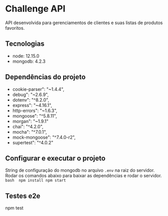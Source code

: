 # Challenge API

API desenvolvida para gerenciamentos de clientes e suas listas de produtos favoritos.

## Tecnologias

- node: 12.15.0
- mongodb: 4.2.3

## Dependências do projeto
- cookie-parser": "~1.4.4",
- debug": "~2.6.9",
- dotenv": "^8.2.0",
- express": "~4.16.1",
- http-errors": "~1.6.3",
- mongoose": "^5.8.11",
- morgan": "~1.9.1"
- chai": "^4.2.0",
- mocha": "^7.0.1",
- mock-mongoose": "^7.4.0-r2",
- supertest": "^4.0.2"


## Configurar e executar o projeto

String de configuração do mongodb no arquivo `.env` na raiz do servidor. Rodar os comandos abaixo para baixar as dependências e rodar o servidor.
``bash 
npm install
npm start
``
## Testes e2e

npm test




